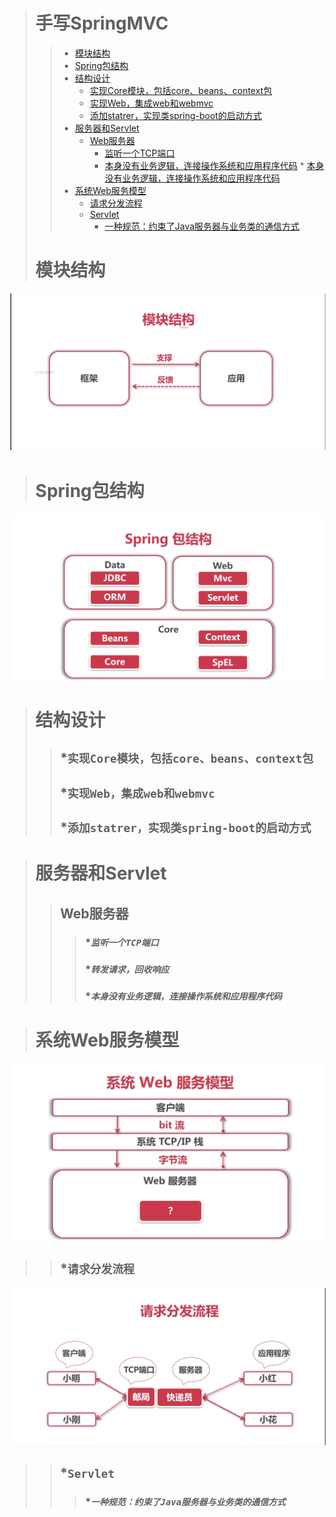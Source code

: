 ># 手写SpringMVC
>> * [模块结构](#模块结构)
>> * [Spring包结构](#Spring包结构)
>> * [结构设计](#`结构设计`)
>>    * [实现Core模块，包括core、beans、context包](#`实现Core模块，包括core、beans、context包`)
>>    * [实现Web，集成web和webmvc](#`实现Web，集成web和webmvc`)
>>    * [添加statrer，实现类spring-boot的启动方式](#`添加statrer，实现类spring-boot的启动方式`)
>> * [服务器和Servlet](`服务器和Servlet`)
>>    * [Web服务器](`Web服务器`)
>>        * [监听一个TCP端口](#`监听一个TCP端口`)
>>        * [本身没有业务逻辑，连接操作系统和应用程序代码](#`本身没有业务逻辑，连接操作系统和应用程序代码`)
        * [本身没有业务逻辑，连接操作系统和应用程序代码](#`本身没有业务逻辑，连接操作系统和应用程序代码`)
>> * [系统Web服务模型](#`系统Web服务模型`)
>>    * [请求分发流程](#`请求分发流程`)
>>    * [Servlet](#`Servlet`)
>>         * [一种规范：约束了Java服务器与业务类的通信方式](#`一种规范：约束了Java服务器与业务类的通信方式`)      
># 模块结构
   ![image text](images/模块结构.png)
># Spring包结构
   ![image text](images/Spring包结构.png)
   

># 结构设计
>>## ***`实现Core模块，包括core、beans、context包`**
>>## ***`实现Web，集成web和webmvc`**
>>## ***`添加statrer，实现类spring-boot的启动方式`**   

># 服务器和Servlet
>>## Web服务器
>>>### ****`监听一个TCP端口`***
>>>### ****`转发请求，回收响应`***
>>>### ****`本身没有业务逻辑，连接操作系统和应用程序代码`***

># 系统Web服务模型
   ![image text](images/系统Web服务模型.png)
>>## ***`请求分发流程`**
   ![image text](images/请求分发流程.png)
>>## ***`Servlet`**
>>>### ****`一种规范：约束了Java服务器与业务类的通信方式`***
   
